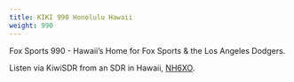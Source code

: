 ```yaml
---
title: KIKI 990 Honolulu Hawaii
weight: 990
---
```

Fox Sports 990 - Hawaii’s Home for Fox Sports & the Los Angeles Dodgers.

Listen via KiwiSDR from an SDR in Hawaii,
[NH6XO](http://72.235.217.245:8073/?f=990.00amz10).
